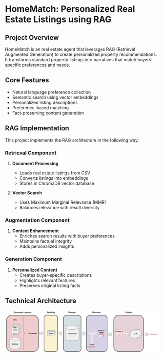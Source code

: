 # HomeMatch: Personalized Real Estate Listings using RAG


## Project Overview
HomeMatch is an  real estate agent that leverages RAG (Retrieval Augmented Generation) to create personalized property recommendations. It transforms standard property listings into  narratives that match buyers' specific preferences and needs.

## Core Features
- Natural language preference collection
- Semantic search using vector embeddings
- Personalized listing descriptions
- Preference-based matching
- Fact-preserving content generation

## RAG Implementation
This project implements the RAG architecture in the following way:

### Retrieval Component
1. **Document Processing**
   - Loads real estate listings from CSV
   - Converts listings into embeddings
   - Stores in ChromaDB vector database

2. **Vector Search**
   - Uses Maximum Marginal Relevance (MMR)
   - Balances relevance with result diversity

### Augmentation Component
1. **Context Enhancement**
   - Enriches search results with buyer preferences
   - Maintains factual integrity
   - Adds personalized insights

### Generation Component
1. **Personalized Content**
   - Creates buyer-specific descriptions
   - Highlights relevant features
   - Preserves original listing facts

## Technical Architecture

![RAG Architecture](https://github.com/etechoptimist/generative_ai/blob/master/real_state_rag/assets/rag.jpg)

